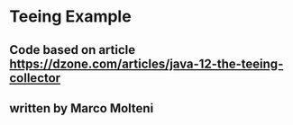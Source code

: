 # Teeing Example

## Code based on article https://dzone.com/articles/java-12-the-teeing-collector 
## written by Marco Molteni